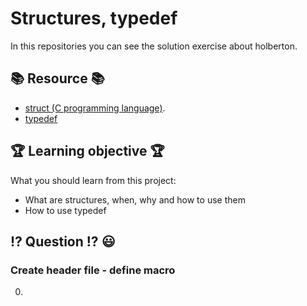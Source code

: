 # Structures, typedef
In this repositories you can see the solution exercise about holberton.
## :books: Resource :books:
* [struct (C programming language)](https://en.wikipedia.org/wiki/Struct_(C_programming_language) "Title").
* [typedef](https://publications.gbdirect.co.uk//c_book/chapter8/typedef.html "Hola")
## :trophy: Learning objective :trophy:
What you should learn from this project:
* What are structures, when, why and how to use them
* How to use typedef
## :interrobang: Question :interrobang: :smiley:
### Create header file - define macro
0. 